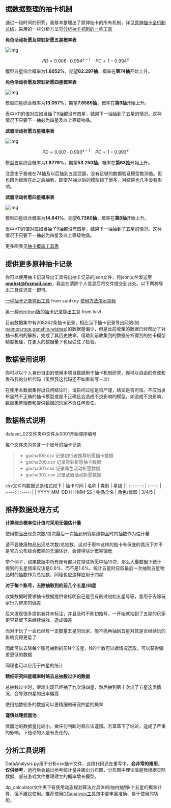 ## 据数据整理的抽卡机制

通过一段时间的研究，我基本整理出了原神抽卡的所有机制，详见[原神抽卡全机制总结](https://www.bilibili.com/read/cv10468091)，采用的一些分析方法见[分析抽卡机制的一些工具](https://www.bilibili.com/read/cv10152872)

**角色活动祈愿及常驻祈愿五星概率表**

![img](https://i0.hdslb.com/bfs/article/79b1ebd78b06fae651ad57452227cea8f80bd9e6.png@942w_263h_progressive.webp)

$$PD=0.006\cdot0.994^{x-1}\quad PC=1-0.994^x$$

模型五星综合概率为**1.6052%**，期望**62.297抽**，概率在**第74抽**开始上升。

**角色活动祈愿及常驻祈愿四星概率表**

![img](https://i0.hdslb.com/bfs/article/63315a941687638364359754fd188e31fdf57de3.png@942w_123h_progressive.webp)

模型四星综合概率为**13.057%**，期望**7.6589抽**，概率在**第9抽**开始上升。

表中≥11的值对应如当抽了9抽都没有四星，结果下一抽抽到了五星的情况。这种情况下只要下一抽必为四星及以上等级物品。

**武器活动祈愿五星概率表**

![img](https://i0.hdslb.com/bfs/article/a335c9c987e43f25122cc880dc512e564b87d03c.png@942w_240h_progressive.webp)

$$PD=0.007\cdot0.993^{x-1}\quad PC=1-0.993^x$$

模型五星综合概率为**1.8779%**，期望**53.250抽**，概率在**第63抽**开始上升。

注意由于极难在74抽及以后抽到五星武器，没有足够的数据验证模型推测值。但也因为极难在此之后抽到，即使74抽以后的模型错了很多，对结果也几乎没有影响。

**武器活动祈愿四星概率表**

![img](https://i0.hdslb.com/bfs/article/783cd5e930dd3fbebfbfe0a5f3477a7dd30fe1c4.png@942w_123h_progressive.webp)

模型四星综合概率为**14.841%**，期望**6.7380抽**，概率在**第8抽**开始上升。

表中≥11的值对应如当抽了9抽都没有四星，结果下一抽抽到了五星的情况。这种情况下只要下一抽必为四星及以上等级物品。

更多图表见[抽卡概率工具表](https://www.bilibili.com/read/cv12616453)

## 提供更多原神抽卡记录

你可以使用抽卡记录导出工具导出抽卡记录的json文件，将json文件发送至**onebst@foxmail.com**，我会在清除个人信息后将文件提交到此处。以下两种导出工具任选其一即可。

[一种抽卡记录导出工具](https://github.com/sunfkny/genshin-gacha-export) from sunfkny [使用方法演示视频](https://www.bilibili.com/video/BV1tr4y1K7Ea/)

[另一种electron版的抽卡记录导出工具](https://github.com/biuuu/genshin-gacha-export/releases) from lvlvl

目前数据集中有208262条抽卡记录，相比当下抽卡记录导出网站(如[paimon.moe](https://paimon.moe/wish/),[genshin-wishes](https://genshin-wishes.com/))的数据量偏少，但是此前收集的数据已经帮助了对抽卡机制的解析，完成了其历史使命。借助此前收集到的数据分析得到的抽卡模型精度极佳，在更大的数据量下也经受住了检验。

## 数据使用说明

你可以以个人身份自由的使用本项目数据用于抽卡机制研究，你可以自由的修改和发布我的分析代码（虽然我这代码还不如重新写一次）

在使用本数据集得出任何结论时，请自问过程是否严谨，结论是否可信。不应当发布显然不正确的抽卡模型或是不正确且会造成不良影响的模型，如造成不良影响，数据集整理者和提供数据的玩家不负任何责任。

## 数据格式说明

dataset_02文件夹中文件从0001开始顺序编号

每个文件夹内包含一个账号的抽卡记录

> 
> - gacha100.csv  记录初行者推荐祈愿抽卡数据
> - gacha200.csv  记录常驻祈愿抽卡数据
> - gacha301.csv  记录角色活动祈愿数据
> - gacha302.csv  记录武器活动祈愿数据

csv文件内数据记录格式如下
| 抽卡时间 | 名称 | 类别 | 星级 |
| :------: | :----: | :----: | :----: |
| YYYY-MM-DD HH:MM:SS | 物品全名 | 角色/武器 | 3/4/5 |



## 推荐数据处理方式

**计算综合概率估计值时采用无偏估计量**

使用物品出现总次数/每次最后一次抽到研究星级物品时的抽数作为估计量

请不要使用物品出现总次数/总抽数，这对于原神这样的抽卡有保底的情况下并不是官方公布综合概率的无偏估计，会使得估计概率偏低

举个例子，如果数据中所有账号都只在常驻祈愿中抽10次，那么大量数据下统计得到的五星频率应该是0.6%，而不是1.6%。统计五星时应取最后一次抽到五星物品时的抽数作为总抽数，同理也应这样应用于四星

**对于每个账号，去除抽取到的前几个五星/四星**

收集数据时要求抽卡数据提供者标明自己是否有刷过初始五星号等，意用于去除玩家行为带来的偏差

后来发现很多提供者并未标注，并且及时不刷初始号，一开始就抽到了五星的玩家更容易留下来继续游戏，造成偏差

而对于玩了一会已经有一定数量五星的玩家，能不能再抽到五星对其是否继续玩的影响变得更低了

因此可以去除每个账号抽到的前N个五星，N的个数可以据情况选取，可以获得偏差更低的数据

同理也可以应用于四星的统计

**精细研究四星概率时略去总抽数过少的数据**

总抽数过少时，很难出现已经抽了九次没四星，然后抽到第十次出了五星这类情况，会导致四星的出率偏高

使用抽数较多的数据可以更精细的研究四星的概率

**谨慎处理武器池**

武器池的数据量比较小，做任何判断时都应该谨慎。若草草下了结论，造成了严重的影响，下结论的人是有责任的。

## 分析工具说明

DataAnalysis.py用于分析csv抽卡文件，这段代码还在重写中，**会非常的难用，仅供参考**，运行后会输出参考统计量并画出分布图，分布图中理论值是我根据实际数据、部分游戏文件推理建立的概率增长模型。

dp_calculator文件夹下有使用动态规划算法对具体的i抽内抽到k个五星的概率计算，但不建议使用。推荐使用[GGanalysis工具包](https://github.com/OneBST/GGanalysis)中更丰富准确、易于使用的功能。
